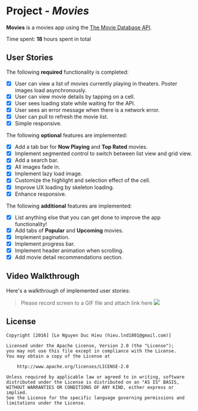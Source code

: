 # Project - _Movies_

**Movies** is a movies app using the [The Movie Database API](https://developers.themoviedb.org/3).

Time spent: **18** hours spent in total

## User Stories

The following **required** functionality is completed:

- [x] User can view a list of movies currently playing in theaters. Poster images load asynchronously.
- [x] User can view movie details by tapping on a cell.
- [x] User sees loading state while waiting for the API.
- [x] User sees an error message when there is a network error.
- [x] User can pull to refresh the movie list.
- [x] Simple responsive.

The following **optional** features are implemented:

- [x] Add a tab bar for **Now Playing** and **Top Rated** movies.
- [x] Implement segmented control to switch between list view and grid view.
- [x] Add a search bar.
- [x] All images fade in.
- [x] Implement lazy load image.
- [x] Customize the highlight and selection effect of the cell.
- [x] Improve UX loading by skeleton loading.
- [x] Enhance responsive.

The following **additional** features are implemented:

- [x] List anything else that you can get done to improve the app functionality!
- [x] Add tabs of **Popular** and **Upcoming** movies.
- [x] Implement pagination.
- [x] Implement progress bar.
- [x] Implement header animation when scrolling.
- [x] Add movie detail recommendations section.

## Video Walkthrough

Here's a walkthrough of implemented user stories:

> Please record screen to a GIF file and attach link here
> ![](https://github.com/buyubaya/elotus-movies/blob/main/walkthrough.gif)

## License

    Copyright [2016] [Le Nguyen Duc Hieu (hieu.lnd1801@gmail.com)]

    Licensed under the Apache License, Version 2.0 (the "License");
    you may not use this file except in compliance with the License.
    You may obtain a copy of the License at

        http://www.apache.org/licenses/LICENSE-2.0

    Unless required by applicable law or agreed to in writing, software
    distributed under the License is distributed on an "AS IS" BASIS,
    WITHOUT WARRANTIES OR CONDITIONS OF ANY KIND, either express or implied.
    See the License for the specific language governing permissions and
    limitations under the License.
